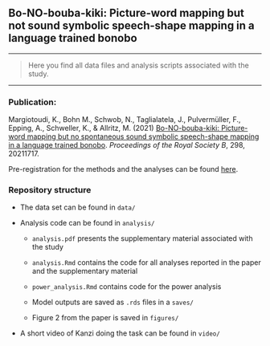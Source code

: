 ## Bo-NO-bouba-kiki: Picture-word mapping but not sound symbolic speech-shape mapping in a language trained bonobo

------------------------------------------------------------------------

> Here you find all data files and analysis scripts associated with the study.

------------------------------------------------------------------------

### Publication: 

Margiotoudi, K., Bohn M., Schwob, N., Taglialatela, J., Pulvermüller, F., Epping, A., Schweller, K., & Allritz, M. (2021) [Bo-NO-bouba-kiki: Picture-word mapping but no spontaneous sound symbolic speech-shape mapping in a language trained bonobo](https://royalsocietypublishing.org/doi/10.1098/rspb.2021.1717). *Proceedings of the Royal Society B*, 298, 20211717.

Pre-registration for the methods and the analyses can be found [here](https://osf.io/749pg).

### Repository structure

-   The data set can be found in `data/`

-   Analysis code can be found in `analysis/`

    -   `analysis.pdf` presents the supplementary material associated with the study

    -   `analysis.Rmd` contains the code for all analyses reported in the paper and the supplementary material

    -   `power_analysis.Rmd` contains code for the power analysis

    -   Model outputs are saved as `.rds` files in a `saves/`

    -   Figure 2 from the paper is saved in `figures/`

-   A short video of Kanzi doing the task can be found in `video/`


